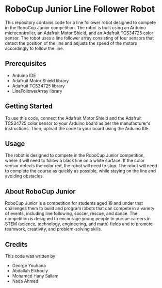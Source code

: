 # RoboCup Junior Line Follower Robot

This repository contains code for a line follower robot designed to compete in the RoboCup Junior competition. The robot is built using an Arduino microcontroller, an Adafruit Motor Shield, and an Adafruit TCS34725 color sensor. The robot uses a line follower array consisting of four sensors that detect the position of the line and adjusts the speed of the motors accordingly to follow the line.

## Prerequisites
- Arduino IDE
- Adafruit Motor Shield library
- Adafruit TCS34725 library
- LineFollowerArray library

## Getting Started
To use this code, connect the Adafruit Motor Shield and the Adafruit TCS34725 color sensor to your Arduino board as per the manufacturer's instructions. Then, upload the code to your board using the Arduino IDE.

## Usage
The robot is designed to compete in the RoboCup Junior competition, where it will need to follow a black line on a white surface. If the color sensor detects the color red, the robot will need to stop. The robot will need to complete the course as quickly as possible, while staying on the line and avoiding obstacles.

## About RoboCup Junior
RoboCup Junior is a competition for students aged 19 and under that challenges them to build and program robots that can compete in a variety of events, including line following, soccer, rescue, and dance. The competition is designed to encourage young people to pursue careers in STEM (science, technology, engineering, and math) fields and to promote teamwork, creativity, and problem-solving skills.

## Credits
This code was written by
- George Youhana
- Abdallah Elkhouly
- Mohamed Hany Sallam
- Nada Ahmed
